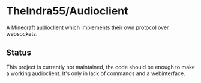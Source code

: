 # TheIndra55/Audioclient
A Minecraft audioclient which implements their own protocol over websockets. 

## Status
This project is currently not maintained, the code should be enough to make a working audioclient. It's only in lack of commands and a webinterface.
